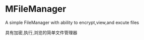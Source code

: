 # MFileManager

A simple FileManager with ability to encrypt,view,and excute files

具有加密,执行,浏览的简单文件管理器
